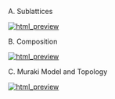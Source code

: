 A. Sublattices

[![html_preview](https://img.shields.io/badge/HTML-Preview-lightblue?logo=read-the-docs)](https://htmlpreview.github.io/?https://raw.githubusercontent.com/royd4ly/quantum_wells/main/Examples/qw1/A.%20Sublattices.html)

B. Composition

[![html_preview](https://img.shields.io/badge/HTML-Preview-lightblue?logo=read-the-docs)](https://htmlpreview.github.io/?https://raw.githubusercontent.com/royd4ly/quantum_wells/main/Examples/qw1/B.%20Composition.html)

C. Muraki Model and Topology

[![html_preview](https://img.shields.io/badge/HTML-Preview-lightblue?logo=read-the-docs)](https://htmlpreview.github.io/?https://raw.githubusercontent.com/royd4ly/quantum_wells/main/Examples/qw1/C.%20Muraki%20Model%20and%20Topology.html)
